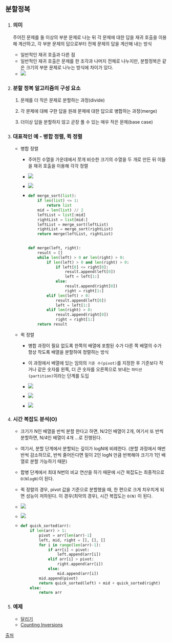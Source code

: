 ## 분할정복

1. ### 의미

   주어진 문제를 둘 이상의 부분 문제로 나눈 뒤 각 문제에 대한 답을 재귀 호출을 이용해 계산하고, 각 부분 문제의 답으로부터 전체 문제의 답을 계산해 내는 방식

    - 일반적인 재귀 호출과 다른 점
    - 일반적인 재귀 호출은 문제를 한 조각과 나머지 전체로 나누지만, 분할정복은 같은 크기의 부분 문제로 나누는 방식에 차이가 있다.
    - ![](../../img/theory/03-DivideAndConquer/difference-recur-divconq.png)




2. ### 분할 정복 알고리즘의 구성 요소

   1. 문제를 더 작은 문제로 분할하는 과정(divide)

   2. 각 문제에 대해 구한 답을 원래 문제에 대한 답으로 병합하는 과정(merge)

   3. 더이상 답을 분할하지 않고 곧장 풀 수 있는 매우 작은 문제(base case)

       


3. ### 대표적인 예 - 병합 정렬, 퀵 정렬

   - 병합 정렬

     - 주어진 수열을 가운데에서 쪼개 비슷한 크기의 수열을 두 개로 만든 뒤 이들을 재귀 호출을 이용해 각각 정렬

     - ![](../../img/theory/03-DivideAndConquer/mergesort-first.png)

     - ![](../../img/theory/03-DivideAndConquer/mergesort-second.png)

     - ```python
       def merge_sort(list):
           if len(list) <= 1:
               return list
           mid = len(list) // 2
           leftList = list[:mid]
           rightList = list[mid:]
           leftList = merge_sort(leftList)
           rightList = merge_sort(rightList)
           return merge(leftList, rightList)
        
       
       def merge(left, right):
           result = []
           while len(left) > 0 or len(right) > 0:
               if len(left) > 0 and len(right) > 0:
                   if left[0] <= right[0]:
                       result.append(left[0])
                       left = left[1:]
                   else:
                       result.append(right[0])
                       right = right[1:]
               elif len(left) > 0:
                   result.append(left[0])
                   left = left[1:]
               elif len(right) > 0:
                   result.append(right[0])
                   right = right[1:]
           return result
       ```  

   

   - 퀵 정렬

     - 병합 과정이 필요 없도록 한쪽의 배열에 포함된 수가 다른 쪽 배열의 수가 항상 작도록 배열을 분할하여 정렬하는 방식

     - 이 과정에서 배열에 있는 임의의 `기준 수(pivot)`를 지정한 후 기준보다 작거나 같은 숫자를 왼쪽, 더 큰 숫자를 오른쪽으로 보내는 `파티션(partition)`이라는 단계를 도입

     - ![](../../img/theory/03-DivideAndConquer/quick-first.png)

     - ![](../../img/theory/03-DivideAndConquer/quick-second.png)

     - ![](../../img/theory/03-DivideAndConquer/quick-third.png)




4. ### 시간 복잡도 분석(O)

   - 크기가 N인 배열을 반씩 분할 한다고 하면, N/2인 배열이 2개, 여기서 또 반씩 분할하면, N/4인 배열이 4개 ...로 진행된다.

   - 여기서, 분할 단계에서 분할되는 깊이가 logN에 비례한다. (분할 과정에서 매번 반씩 감소하므로, 반씩 줄어든다면 밑이 2인 logN 만큼 반복해야 크기가 1인 배열로 분할 가능하기 때문)

   - 합병 단계에서 최대 N번의 비교 연산을 하기 때문에 시간 복잡도는 최종적으로 `O(NlogN)`이 된다.

   - 퀵 정렬의 경우, pivot 값을 기준으로 분할했을 때, 한 편으로 크게 치우치게 되면 성능이 저하된다. 이 경우(최악의 경우), 시간 복잡도는 `O(N)` 이 된다.

   - ![](../../img/theory/03-DivideAndConquer/time-complex-first.png)

   - ![](../../img/theory/03-DivideAndConquer/time-complex-second.png)

   - ```python
     def quick_sorted(arr):
         if len(arr) > 1:
             pivot = arr[len(arr)-1]
             left, mid, right = [], [], []
             for i in range(len(arr)-1):
                 if arr[i] < pivot:
                     left.append(arr[i])
                 elif arr[i] > pivot:
                     right.append(arr[i])
                 else:
                     mid.append(arr[i])
             mid.append(pivot)
             return quick_sorted(left) + mid + quick_sorted(right)
         else:
             return arr
     ```

   

5. ### 예제

   - [달리기](https://www.acmicpc.net/problem/2517)
   - [Counting Inversions](https://www.acmicpc.net/problem/10090)


[출처](https://gmlwjd9405.github.io/)